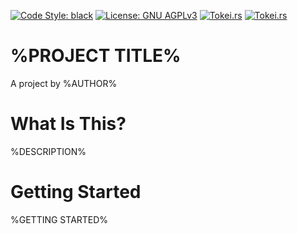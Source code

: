 [![Code Style: black](https://img.shields.io/badge/code%20style-black-000000.svg)](https://github.com/psf/black)
[![License: GNU AGPLv3](https://img.shields.io/badge/license-GNU%20AGPLv3-ff00ff.svg)](https://choosealicense.com/licenses/agpl-3.0/)
[![Tokei.rs](https://tokei.rs/b1/github/%AUTHOR%/%PROJECT%?category=code)](https://tokei.rs)
[![Tokei.rs](https://tokei.rs/b1/github/%AUTHOR%/%PROJECT%?category=lines)](https://tokei.rs)


# %PROJECT TITLE%
A project by %AUTHOR%


# What Is This?
%DESCRIPTION%

# Getting Started
%GETTING STARTED%
